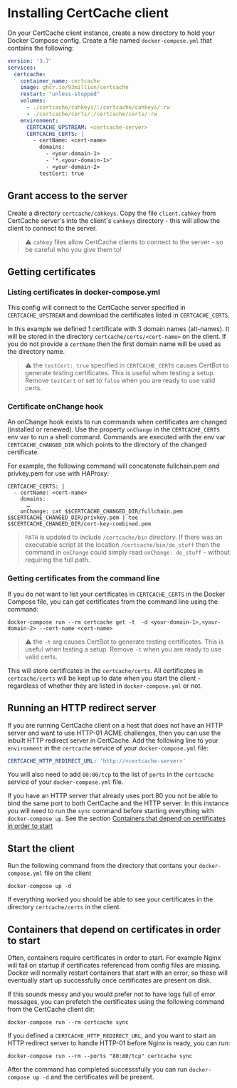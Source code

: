 # Installing CertCache client

On your CertCache client instance, create a new directory to hold your Docker Compose config. Create a file named `docker-compose.yml` that contains the following:

```yaml
version: '3.7'
services:
  certcache:
    container_name: certcache
    image: ghcr.io/93million/certcache
    restart: "unless-stopped"
    volumes:
      - ./certcache/cahkeys/:/certcache/cahkeys/:rw
      - ./certcache/certs/:/certcache/certs/:rw
    environment:
      CERTCACHE_UPSTREAM: <certcache-server>
      CERTCACHE_CERTS: |
        - certName: <cert-name>
          domains:
            - <your-domain-1>
            - '*.<your-domain-1>'
            - <your-domain-2>
          testCert: true
```

## Grant access to the server

Create a directory `certcache/cahkeys`. Copy the file `client.cahkey` from CertCache server's into the client's `cahkeys` directory - this will allow the client to connect to the server.

> ⚠️ `cahkey` files allow CertCache clients to connect to the server - so be careful who you give them to!

## Getting certificates

### Listing certificates in docker-compose.yml

This config will connect to the CertCache server specified in `CERTCACHE_UPSTREAM` and download the certificates listed in `CERTCACHE_CERTS`.

In this example we defined 1 certificate with 3 domain names (alt-names). It will be stored in the directory `certcache/certs/<cert-name>` on the client. If you do not provide a `certName` then the first domain name will be used as the directory name.

> ⚠️ the `testCert: true` specified in `CERTCACHE_CERTS` causes CertBot to generate testing certificates. This is useful when testing a setup. Remove `testCert` or set to `false` when you are ready to use valid certs.

### Certificate onChange hook

An onChange hook exists to run commands when certificates are changed (installed or renewed). Use the property `onChange` in the `CERTCACHE_CERTS` env var to run a shell command. Commands are executed with the env var `CERTCACHE_CHANGED_DIR` which points to the directory of the changed certificate.

For example, the following command will concatenate fullchain.pem and privkey.pem for use with HAProxy:

```
CERTCACHE_CERTS: |
  - certName: <cert-name>
    domains:
      …
    onChange: cat $$CERTCACHE_CHANGED_DIR/fullchain.pem $$CERTCACHE_CHANGED_DIR/privkey.pem | tee $$CERTCACHE_CHANGED_DIR/cert-key-combined.pem
```

> `PATH` is updated to include `/certcache/bin` directory. If there was an executable script at the location `/certcache/bin/do_stuff` then the command in `onChange` could simply read `onChange: do_stuff` - without requiring the full path.

### Getting certificates from the command line

If you do not want to list your certificates in `CERTCACHE_CERTS` in the Docker Compose file, you can get certificates from the command line using the command:

```
docker-compose run --rm certcache get -t  -d <your-domain-1>,<your-domain-2> --cert-name <cert-name>
```

> ⚠️ the `-t` arg causes CertBot to generate testing certificates. This is useful when testing a setup. Remove `-t` when you are ready to use valid certs.

This will store certificates in the `certcache/certs`. All certificates in `certcache/certs` will be kept up to date when you start the client - regardless of whether they are listed in `docker-compose.yml` or not.

## Running an HTTP redirect server

If you are running CertCache client on a host that does not have an HTTP server and want to use HTTP-01 ACME challenges, then you can use the inbuilt HTTP redirect server in CertCache. Add the following line to your `environment` in the `certcache` service of your `docker-compose.yml` file:

```yaml
CERTCACHE_HTTP_REDIRECT_URL: 'http://<certcache-server>'
```

You will also need to add `80:80/tcp` to the list of `ports` in the `certcache` service of your `docker-compose.yml` file.

If you have an HTTP server that already uses port 80 you not be able to bind the same port to both CertCache and the HTTP server. In this instance you will need to run the `sync` command before starting everything with `docker-compose up`. See the section [Containers that depend on certificates in order to start](#containers-that-depend-on-certificates-in-order-to-start)

## Start the client

Run the following command from the directory that contans your `docker-compose.yml` file on the client

```
docker-compose up -d
```

If everything worked you should be able to see your certificates in the directory `certcache/certs` in the client.

## Containers that depend on certificates in order to start

Often, containers require certificates in order to start. For example Nginx will fail on startup if certificates referenced from config files are missing. Docker will normally restart containers that start with an error, so these will eventually start up successfully once certificates are present on disk.

If this sounds messy and you would prefer not to have logs full of error messages, you can prefetch the certificates using the following command from the CertCache client dir:

```
docker-compose run --rm certcache sync
```

If you defined a `CERTCACHE_HTTP_REDIRECT_URL`, and you want to start an HTTP redirect server to handle HTTP-01 before Nginx is ready, you can run:

```
docker-compose run --rm --ports "80:80/tcp" certcache sync
```

After the command has completed successsfully you can run `docker-compose up -d` and the certificates will be present.
